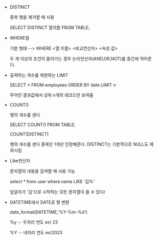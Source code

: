 * DISTINCT
  
  중복 행을 제거할 때 사용
  
  SELECT DISTINCT 열이름 FROM TABLE;
* WHERE절

  기본 형태 --> WHERE <열 이름> <비교연산자> <속성 값>

  두 개 이상의 조건이 들어가는 경우 논리연산자(AND,OR,NOT)를 중간에 적어준다. 

* 출력하는 개수를 제한하는 LIMIT

  SELECT * FROM employees ORDER BY date LIMIT n

  주어진 결과값에서 상위 n개의 레코드만 보여줌

* COUNT()

  행의 개수를 센다

  SELECT COUNT() FROM TABLE;

  COUNT(DISTINCT)

  행의 개수를 센다 중복은 1개만 인정해준다. DISTINCT는 기본적으로 NULL도 제외시킴

* LIke연산자

  문자열의 내용을 검색할 때 사용 가능

  select * from user where name LIKE  '김%'

  앞글자가 '김'으로 시작하는 모든 문자열이 올 수 있다/

* DATETIME에서 DATE로 형 변환

  date_format(DATETIME,'%Y-%m-%d')

  %y -- 두자리 연도 ex) 23

  %Y -- 네자리 연도 ex)2023

